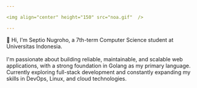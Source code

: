 ```yaml
---

<img align="center" height="150" src="noa.gif"  />

---
```


👋 Hi, I'm Septio Nugroho, a 7th-term Computer Science student at Universitas Indonesia.
<br>
<br>
I'm passionate about building reliable, maintainable, and scalable web applications, with a strong foundation in Golang as my primary language. Currently exploring full-stack development and constantly expanding my skills in DevOps, Linux, and cloud technologies.

